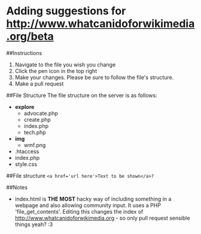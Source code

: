 # Adding suggestions for http://www.whatcanidoforwikimedia.org/beta

##Instructions
1. Navigate to the file you wish you change
2. Click the pen icon in the top right
3. Make your changes. Please be sure to follow the file's structure.
4. Make a pull request

##File Structure
The file structure on the server is as follows:
* **explore** <br/>
  * advocate.php <br/>
  * create.php <br/>
  * index.php <br/>
  * tech.php <br/>
* **img** <br/>
  * wmf.png <br/>
* .htaccess <br/>
* index.php <br/>
* style.css <br/>

##File structure
```<a href='url here'>Text to be shown</a>?```

##Notes
* index.html is **THE MOST** hacky way of including something in a webpage and also allowing community input. It uses a PHP 'file_get_contents'. Editing this changes the index of http://www.whatcanidoforwikimedia.org - so only pull request sensible things yeah? :3
